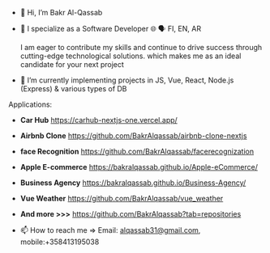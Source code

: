 - 👋 Hi, I’m Bakr Al-Qassab
- 👀 I specialize as a Software Developer
🌐 🗣️ FI, EN, AR

   I am eager to contribute my skills and continue to drive success through cutting-edge technological solutions. which makes me as an ideal candidate for your next project

- 🌱 I’m currently implementing projects in JS, Vue, React, Node.js (Express) & various types of DB

Applications: 

- **Car Hub**   https://carhub-nextjs-one.vercel.app/
- **Airbnb Clone**  https://github.com/BakrAlqassab/airbnb-clone-nextjs
- **face Recognition**  https://github.com/BakrAlqassab/facerecognization
- **Apple E-commerce**  https://bakralqassab.github.io/Apple-eCommerce/
- **Business Agency**   https://bakralqassab.github.io/Business-Agency/
- **Vue Weather**       https://github.com/BakrAlqassab/vue_weather

- **And more >>>**  https://github.com/BakrAlqassab?tab=repositories




- 📫 How to reach me => 
Email: alqassab31@gmail.com, 
mobile:+358413195038

<!---
BakrAlqassab/BakrAlqassab is a ✨ special ✨ repository because its `README.md` (this file) appears on your GitHub profile.
You can click the Preview link to take a look at your changes.
--->
